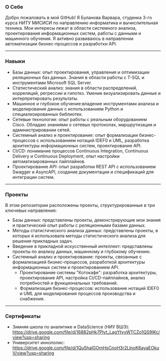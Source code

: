 ### О Себе
Добро пожаловать в мой GitHub! Я Буланова Варвара, студенка 3-го курса НИТУ МИСИСИ по направлению информатика и вычислительная техника. Мои интересы лежат в области системного анализа, проектирования информационных систем, работы с данными и машинного обучения. Я активно развиваюсь в направлении автоматизации бизнес-процессов и разработки API.

---

### Навыки 

- Базы данных: опыт проектирования, управления и оптимизации реляционных баз данных. Знания в области работы с T-SQL и инструментами Microsoft SQL Server.
- Статистический анализ: знания в области распределений, корреляций, регрессии и гипотез. Умение визуализировать данные и интерпретировать результаты.
- Машинное и глубокое обучение:владение инструментами анализа и моделирования данных с использованием Python и специализированных библиотек.
- Сетевые технологии: опыт работы с реальным оборудованием Cisco. Обладаю знаниями о сетевых протоколах, маршрутизации и администрировании сетей.
- Системный анализ и проектирование: опыт формализации бизнес-процессов с использованием нотаций IDEF0 и UML, разработка архитектуры информационных систем, проектирование API.
- CI/CD: понимание процессов Continuous Integration, Continuous Delivery и Continuous Deployment, опыт настройки автоматизированных пайплайнов.
- Проектирование API: опыт разработки REST API с использованием Swagger и AsyncAPI, создание документации и спецификаций для интеграции систем.

---

### Проекты
В этом репозитории расположены проекты, структурированные в три ключевых направления:

- Базы данных: представлены проекты, демонстрирующие мои знания и практический опыт работы с реляционными базами данных. 
- Методы статистического анализа данных: представлены проекты, в которых я использовала методы статистического анализа для решения прикладных задач. 
- Введение в прикладной искусственный интеллект: представлены проекты по анализу данных, машинному и глубокому обучению.
- Системный анализ и проектирование: проекты, связанные с формализацией бизнес-процессов, разработкой архитектуры информационных систем и проектированием API.
    - Проектирование системы "Котокафе": разработка архитектуры, проектирование API, настройка CI/CD-пайплайнов, анализ потребностей и функциональных требований.
    - Формализация бизнес-процессов: использование нотаций IDEF0 и UML для моделирования процессов производства и снабжения.

--- 
### Сертификаты 

- Зимняя школа по аналитике и DataScience (НИУ ВШЭ): https://drive.google.com/file/d/16882pHk7PIyt_LagYtyyWTCZo1QS9lKc/view?usp=sharing
- Университет иннополис: https://drive.google.com/file/d/1Qu5halGOmHsCnoH3r2LlnoK6ayaEOkuV/view?usp=sharing
